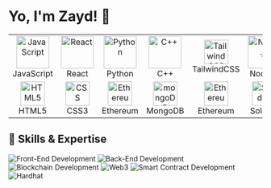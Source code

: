 # Yo, I'm Zayd! 🦾  





<table>
  <tr>
    <td align="center" width="96">
      <img src="https://techstack-generator.vercel.app/js-icon.svg" alt="JavaScript" width="65" height="65" />
      <br>JavaScript
    </td>
    <td align="center" width="96">
      <img src="https://techstack-generator.vercel.app/react-icon.svg" alt="React" width="65" height="65" />
      <br>React
    </td>
    <td align="center" width="96">
      <img src="https://techstack-generator.vercel.app/python-icon.svg" alt="Python" width="65" height="65" />
      <br>Python
    </td>
    <td align="center" width="96">
      <img src="https://techstack-generator.vercel.app/cpp-icon.svg" alt="C++" width="65" height="65" />
      <br>C++
    </td>
    <td align="center" width="96">
      <img src="https://user-images.githubusercontent.com/25181517/202896760-337261ed-ee92-4979-84c4-d4b829c7355d.png" width="48" height="48" alt="TailwindCSS" />
      <br>TailwindCSS
    </td>
    <td align="center" width="96">
<img src="https://user-images.githubusercontent.com/25181517/183568594-85e280a7-0d7e-4d1a-9028-c8c2209e073c.png" alt="Node.js" width="65" height="65" />
      <br>Node.js
    </td>
        <td align="center" width="96">
      <img src="[[https://seeklogo.com/images/H/hardhat-logo-888739EBB4-seeklogo.com.png](https://hardhat.org/_next/static/media/hardhat-logo.5c5f687b.svg)](https://raw.githubusercontent.com/NomicFoundation/hardhat/main/docs/src/assets/logo.svg)" width="48" height="48" alt="Hardhat" />
      <br>Hardhat
    </td>
    <td align="center" width="96">
      <img src="https://user-images.githubusercontent.com/25181517/189716855-2c69ca7a-5149-4647-936d-780610911353.png" width="48" height="48" alt="Firebase" />
      <br>Firebase
    </td>
  </tr>
  <tr>
    <td align="center" width="96"> 
      <img src="https://user-images.githubusercontent.com/25181517/192158954-f88b5814-d510-4564-b285-dff7d6400dad.png" width="48" height="48" alt="HTML5" />
      <br>HTML5
    </td>
    <td align="center" width="96">
      <img src="https://user-images.githubusercontent.com/25181517/183898674-75a4a1b1-f960-4ea9-abcb-637170a00a75.png" width="48" height="48" alt="CSS" />
      <br>CSS3
    </td>
     <td align="center" width="96">
      <img src="https://user-images.githubusercontent.com/25181517/117208740-bfb78400-adf5-11eb-97bb-09072b6bedfc.png" width="48" height="48" alt="Ethereum" />
      <br>Ethereum
    </td>
    <td align="center" width="96">
      <img src="https://user-images.githubusercontent.com/25181517/182884177-d48a8579-2cd0-447a-b9a6-ffc7cb02560e.png" width="48" height="48" alt="mongoDB" />
      <br>MongoDB
    </td>
    <td align="center" width="96">
      <img src="https://user-images.githubusercontent.com/25181517/117208736-bdedc080-adf5-11eb-912f-61c7d43705f6.png" width="48" height="48" alt="Ethereum" />
      <br>Ethereum
    </td>
    <td align="center" width="96">
      <img src="https://upload.wikimedia.org/wikipedia/commons/9/98/Solidity_logo.svg" width="48" height="48" alt="Solidity" />
      <br>Solidity
    </td>
        <td align="center" width="96">
      <img src="https://user-images.githubusercontent.com/25181517/187070862-03888f18-2e63-4332-95fb-3ba4f2708e59.png" width="48" height="48" alt="Web3.js" />
      <br>Web3.js
    </td>
    <td align="center" width="96">
      <img src="https://seeklogo.com/images/E/ethers-logo-D5B86204D1-seeklogo.com.png" width="48" height="48" alt="ethers.js" />
      <br>ethers.js
    </td>
  </tr>
</table>

## 🔧 Skills & Expertise

![Front-End Development](https://img.shields.io/badge/-Front--End%20Development-blue?style=for-the-badge&logo=html5)
![Back-End Development](https://img.shields.io/badge/-Back--End%20Development-green?style=for-the-badge&logo=node.js)
![Blockchain Development](https://img.shields.io/badge/-Blockchain%20Development-gray?style=for-the-badge&logo=ethereum)
![Web3](https://img.shields.io/badge/-Web3-orange?style=for-the-badge&logo=ethereum)
![Smart Contract Development](https://img.shields.io/badge/-Smart%20Contract%20Development-black?style=for-the-badge&logo=ethereum)
![Hardhat](https://img.shields.io/badge/-Hardhat-yellow?style=for-the-badge&logo=ethereum)
